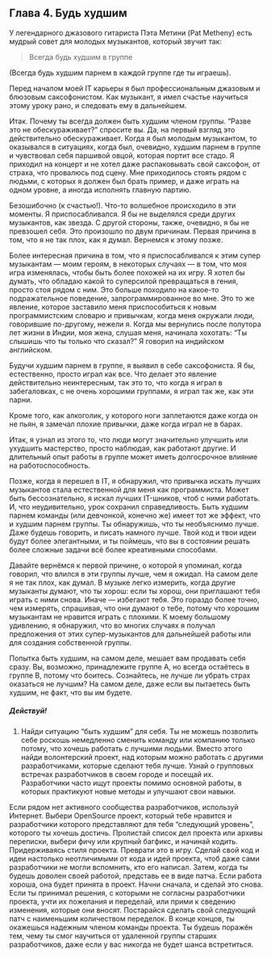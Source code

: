## Глава 4. Будь худшим

У легендарного джазового гитариста Пэта Метини (Pat Metheny) есть
мудрый совет для молодых музыкантов, который звучит так:

> Всегда будь худшим в группе

(Всегда будь худшим парнем в каждой группе где ты играешь).

Перед началом моей IT карьеры я был профессиональным джазовым и
блюзовым саксофонистом. Как музыкант, я имел счастье научиться этому
уроку рано, и следовать ему в дальнейшем.

Итак. Почему ты всегда должен быть худшим членом группы. “Разве это не
обескураживает?” спросите вы. Да, на первый взгляд это действительно
обескураживает. Когда я был молодым музыкантом, то оказывался в
ситуациях, когда был, очевидно, худшим парнем в группе и чувствовал
себя паршивой овцой, которая портит все стадо. Я приходил на концерт и
не хотел даже распаковывать свой саксофон, от страха, что провалюсь под
сцену. Мне приходилось стоять рядом с людьми, с которых я должен был
брать пример, и даже играть на одном уровне, а иногда исполнять главную
партию.

Безошибочно (к счастью!). Что-то волшебное происходило в эти моменты. Я
приспосабливался. Я бы не выделялся среди других музыкантов, как звезда.
С другой стороны, также, очевидно, я бы не превзошел себя. Это произошло
по двум причинам. Первая причина в том, что я не так плох, как я думал.
Вернемся к этому позже.

Более интересная причина в том, что я приспосабливался к этим супер
музыкантам — моим героям, в некоторых случаях — в том, что моя игра
изменялась, чтобы быть более похожей на их игру. Я хотел бы думать, что
обладаю какой то суперсилой превращаться в гения, просто стоя рядом с
ним. Это больше походило на какое-то подражательное поведение,
запрограммированное во мне. Это то же явление, которое заставило меня
приспособиться к новым программистским словарю и привычкам, когда меня
окружали люди, говорившие по-другому, нежели я. Когда мы вернулись после
полутора лет жизни в Индии, моя жена, слушая меня, начинала хохотать: “Ты
слышишь что ты только что сказал?” Я говорил на индийском английском.

Будучи худшим парнем в группе, я выявил в себе саксофониста. Я бы,
естественно, просто играл как все. Что делает это явление действительно
неинтересным, так это то, что когда я играл в забегаловках, с не очень
хорошими группами, я играл так же, как эти парни.

Кроме того, как алкоголик, у которого ноги заплетаются даже когда он не
пьян, я замечал плохие привычки, даже когда играл не в барах.

Итак, я узнал из этого то, что люди могут значительно улучшить или
ухудшить мастерство, просто наблюдая, как работают другие. И
длительный опыт работы в группе может иметь долгосрочное влияние на
работоспособность.

Позже, когда я перешел в IT, я обнаружил, что привычка искать лучших
музыкантов стала естественной для меня как программиста. Может быть
бессознательно, я искал лучших IT-шников, чтоб с ними работать. И, что
неудивительно, урок сохранил справедливость. Быть худшим парнем команды (или
девчонкой, конечно же) имеет тот же эффект, что и худшим парнем
группы. Ты обнаружишь, что ты необъяснимо лучше. Даже будешь говорить, и
писать намного лучше. Твой код и твои идеи будут более элегантными, и
ты поймешь, что вы в состоянии решать более сложные задачи всё более
креативными способами.

Давайте вернёмся к первой причине, о которой я упоминал, когда говорил, что влился в
эти группы лучше, чем я ожидал. На самом деле я не так плох, как думал.
В музыке легко измерить, когда другие музыканты думают, что ты
хорош: если ты хорош, они приглашают тебя играть с ними снова. Иначе —
избегают тебя. Это гораздо более точно, чем измерять, спрашивая, что они
думают о тебе, потому что хорошим музыкантам не нравится играть с
плохими. К моему большому удивлению, я обнаружил, что во многих
случаях я получал предложения от этих супер-музыкантов для дальнейшей
работы или для создания собственной группы.

Попытка быть худшим, на самом деле, мешает вам продавать себя сразу.
Вы, возможно, принадлежите группе А, но всегда остаётесь в группе B,
потому что боитесь. Сознайтесь, не лучше ли убрать страх оказаться не
лучшим? На самом деле, даже если вы пытаетесь быть худшим, не факт, что
вы им будете.

##### Действуй!

1. Найди ситуацию “быть худшим” для себя. Ты не можешь позволить себе
роскошь немедленно сменить команду или компанию только потому, что
хочешь работать с лучшими людьми. Вместо этого найди волонтерский
проект, над которым можно работать с другими разработчиками, которые
сделают тебя лучше. Узнай о групповых встречах разработчиков в своем
городе и посещай их. Разработчики часто ищут проекты помимо
основной работы, в которых практикуют новые методы и улучшают свои
навыки.

Если рядом нет активного сообщества разработчиков, используй Интернет.
Выбери OpenSource проект, который тебе нравится и разработчики которого
представляют для тебя “следующий уровень”, которого ты хочешь достичь.
Пролистай список дел проекта или архивы переписки, выбери фичу или
крупный багфикс, и начинай кодить. Придерживаясь стиля проекта. Преврати
это в игру. Сделай свой код и идеи настолько неотличимыми от кода и идей
проекта, чтоб даже сами разработчики не могли вспомнить, кто его
написал. Затем, когда ты будешь доволен своей работой, представь ее в
виде патча. Если работа хороша, она будет принята в проект. Начни
сначала, и сделай это снова. Если ты принимал решения, с которыми не
согласны разработчики проекта, учти их пожелания и переделай, или прими
к сведению изменения, которые они вносят. Постарайся сделать свой
следующий патч с наименьшим количеством переделок. В конце концов, ты
окажешься надежным членом команды проекта. Ты будешь поражён тем, чему
ты смог научиться от удаленной группы старших разработчиков, даже если у
вас никогда не будет шанса встретиться.
